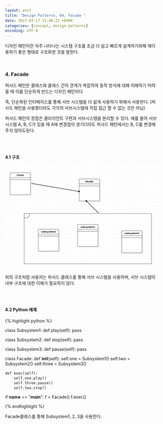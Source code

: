 ```yaml
---
layout: post
title: "Design Patterns, 04, Facade "
date: 2017-03-17 21:48:22 +0900
categories: [concept, design-patterns]
encoding: UTF-8
---
```


디자인 패턴이란 자주 나타나는 시스템 구조를 조금 더 쉽고 빠르게 설계하기위해 재이용하기 좋은 형태로 
구조화한 것을 말한다.  

<br/>


### 4. Facade
퍼사드 패턴은 클래스와 클래스 간의 관계가 복잡하여 동작 방식에 대해 이해하기 어려울 때 이를 단순하게 만드는 디자인 패턴이다

즉, 단순화된 인터페이스를 통해 서브 시스템을 더 쉽게 사용하기 위해서 사용한다. (퍼사드 패턴을 사용했더라도 각각의 서브시스템에 직접 접근 할 수 없는 것은 아님)

퍼사드 패턴의 장점은 클라이언트 구현과 서브시스템을 분리할 수 있다. 예를 들어 서브시스템 A, B, C가 있을 때 
A에 변경점이 생기더라도 퍼사드 패턴에서는 B, C를 변경해주지 않아도된다. 


<br/>
<br/>

#### 4.1 구조

![branch Image](https://raw.githubusercontent.com/lee-seul/lee-seul.github.com/master/static/img/_posts/Facade.png)

위의 구조처럼 사용자는 파사드 클래스를 통해 서브 시스템을 사용하며, 서브 시스템의 내부 구조에 대한 이해가
필요하지 않다. 

<br/>
<br/>

#### 4.2 Python 예제




{% highlight python %}

class Subsystem1:
    def play(self):
        pass

class Subsystem2:
    def stop(self):
        pass

class Subsystem3:
    def pause(self):
        pass



class Facade:
    def __init__(self):
        self.one = Subsystem1()
        self.two = Subsystem2()
        self.three = Subsystem3()

    def exec(self):
        self.one.play()
        self.three.pause()
        self.two.stop()


if __name__ == "__main__":
    f = Facade()
    f.exec()

{% endhighlight %}

Facade클래스를 통해 Subsystem1, 2, 3을 사용한다. 


<br/>
<br/>


